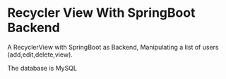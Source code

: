 # Recycler View With SpringBoot Backend
A RecyclerView with SpringBoot as Backend, 
Manipulating a list of users (add,edit,delete,view).

The database is MySQL 
